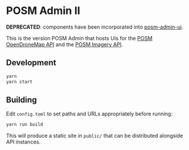 # POSM Admin II

**DEPRECATED**: components have been incorporated into
[posm-admin-ui](https://github.com/posm/posm-admin-ui).

This is the version POSM Admin that hosts UIs for the [POSM OpenDroneMap
API](https://github.com/mojodna/posm-opendronemap-api) and the [POSM Imagery
API](https://github.com/AmericanRedCross/posm-imagery-api).

## Development

```bash
yarn
yarn start
```

## Building

Edit `config.toml` to set paths and URLs appropriately before running:

```bash
yarn run build
```

This will produce a static site in `public/` that can be distributed alongside API instances.
